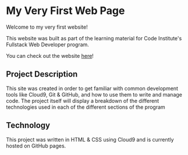 # My Very First Web Page
Welcome to my very first website!

This website was built as part of the learning material for Code Institute's Fullstack Web Developer program.

You can check out the website [here](https://8000-johnconstan-cifulltempl-kdg74df99j7.ws-eu43.gitpod.io/index.html)!

## Project Description
This site was created in order to get familiar with common development tools like Cloud9, Git & GitHub, and how to use them to write and manage code. The project itself will display a breakdown of the different technologies used in each of the different sections of the program

## Technology
This project was written in HTML & CSS using Cloud9 and is currently hosted on GitHub pages.